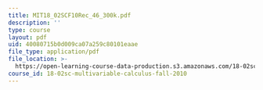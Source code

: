 ```yaml
---
title: MIT18_02SCF10Rec_46_300k.pdf
description: ''
type: course
layout: pdf
uid: 40080715b0d009ca07a259c80101eaae
file_type: application/pdf
file_location: >-
  https://open-learning-course-data-production.s3.amazonaws.com/18-02sc-multivariable-calculus-fall-2010/40080715b0d009ca07a259c80101eaae_MIT18_02SCF10Rec_46_300k.pdf
course_id: 18-02sc-multivariable-calculus-fall-2010
---
```

